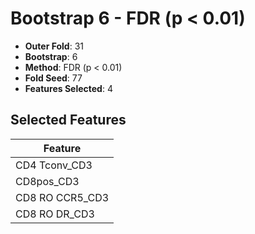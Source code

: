 # Bootstrap 6 - FDR (p < 0.01)

- **Outer Fold**: 31
- **Bootstrap**: 6
- **Method**: FDR (p < 0.01)
- **Fold Seed**: 77
- **Features Selected**: 4

## Selected Features

| Feature |
|---------|
| CD4 Tconv_CD3 |
| CD8pos_CD3 |
| CD8 RO CCR5_CD3 |
| CD8 RO DR_CD3 |
